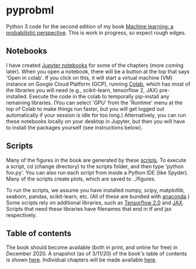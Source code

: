 # pyprobml
Python 3 code for the second edition of my book [Machine learning: a probabilistic perspective](http://people.cs.ubc.ca/~murphyk/MLbook/). This is work in progress, so expect rough edges.

## Notebooks

I have created [Jupyter notebooks](https://github.com/probml/pyprobml/tree/master/notebooks) for some of the chapters (more coming later). When you open a notebook, there will be a button at the top that says 'Open in colab'. If you click on this, it will start a virtual machine (VM) instance on Google Cloud Platform (GCP), running [Colab](https://colab.sandbox.google.com/notebooks/welcome.ipynb),  which has most of the libraries you will need (e.g., scikit-learn, tensorflow 2, JAX) pre-installed. Execute the code in the colab to temporally pip-install any remaining libraries. (You can select 'GPU' from the 'Runtime' menu at the top of Colab to make things run faster, but you will get logged out automatically if your session is idle for too long.) Alternatively, you can run these notebooks locally on your desktop in Jupyter, but then you will have to install the packages yourself (see instructions below).

<!--
* [Introduction](https://nbviewer.jupyter.org/github/probml/pyprobml/blob/master/notebooks/intro/intro.ipynb?flush_cache=true)
-->

## Scripts

Many of the figures in the book are generated by these  [scripts](scripts). To execute a script, cd (change directory) to the scripts folder, and then type 'python foo.py'. You can also run each script from inside a Python IDE (like Spyder).
Many of the scripts create plots, which are saved to ../figures.

To run the scripts, we assume you have installed numpy, scipy, matplotlib, seaborn, pandas, scikit-learn, etc.
(All of these are bundled with [anaconda](https://www.anaconda.com/distribution/).)
Some scripts rely on additional libraries, such as [Tensorflow 2.0](https://www.tensorflow.org/) and [JAX](https://github.com/google/jax). Scripts that need these libraries have filenames that end in tf and jax respectively.

## Table of contents

The book should become available (both in print, and online for free) in December 2020.
A snapshot (as of 3/11/20) of the book's table of contents is shown 
[here](https://github.com/probml/pyprobml/blob/master/toc-200311.png).
Individual chapters will be made available
[here](https://github.com/probml/pyprobml/tree/master/chapters). 

 






